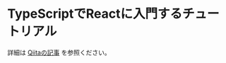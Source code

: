 # TypeScriptでReactに入門するチュートリアル
詳細は [Qiitaの記事](https://qiita.com/yonetty/items/012be4c5c6258a609e35) を参照ください。
